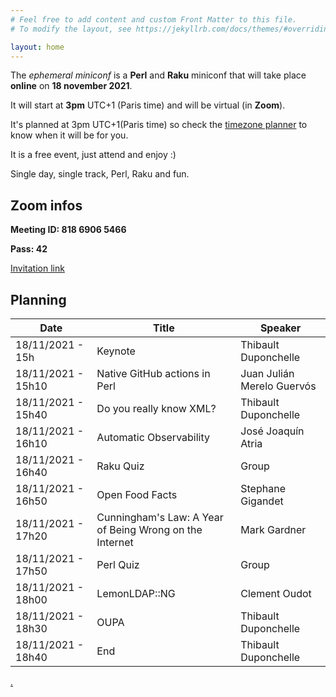 ```yaml
---
# Feel free to add content and custom Front Matter to this file.
# To modify the layout, see https://jekyllrb.com/docs/themes/#overriding-theme-defaults

layout: home
---
```


The *ephemeral miniconf* is a **Perl** and **Raku** miniconf that will take place **online** on **18 november 2021**.

It will start at **3pm** UTC+1 (Paris time) and will be virtual (in **Zoom**).

It's planned at 3pm UTC+1(Paris time) so check the [timezone planner](https://everytimezone.com/s/ec3d1b5c) to know when it will be for you.

It is a free event, just attend and enjoy :)

Single day, single track, Perl, Raku and fun.

## Zoom infos

**Meeting ID: 818 6906 5466**

**Pass: 42**

[Invitation link](https://us02web.zoom.us/j/81869065466?pwd=bzVFTVg1TWxBN0VOTFUwRmdPaTFuZz09)

## Planning

| Date                | Title                                                   | Speaker                    |
|---------------------|---------------------------------------------------------|----------------------------|
| 18/11/2021 - 15h    | Keynote                                                 | Thibault Duponchelle       |
| 18/11/2021 - 15h10  | Native GitHub actions in Perl                           | Juan Julián Merelo Guervós |
| 18/11/2021 - 15h40  | Do you really know XML?                                 | Thibault Duponchelle       |
| 18/11/2021 - 16h10  | Automatic Observability                                 | José Joaquín Atria         |
| 18/11/2021 - 16h40  | Raku Quiz                                               | Group                      |
| 18/11/2021 - 16h50  | Open Food Facts                                         | Stephane Gigandet          |
| 18/11/2021 - 17h20  | Cunningham's Law: A Year of Being Wrong on the Internet | Mark Gardner               |
| 18/11/2021 - 17h50  | Perl Quiz                                               | Group                      |
| 18/11/2021 - 18h00  | LemonLDAP::NG                                           | Clement Oudot              |
| 18/11/2021 - 18h30  | OUPA                                                    | Thibault Duponchelle       |
| 18/11/2021 - 18h40  | End                                                     | Thibault Duponchelle       |

[.](https://github.com/thibaultduponchelle/the-ephemeral-miniconf/)
